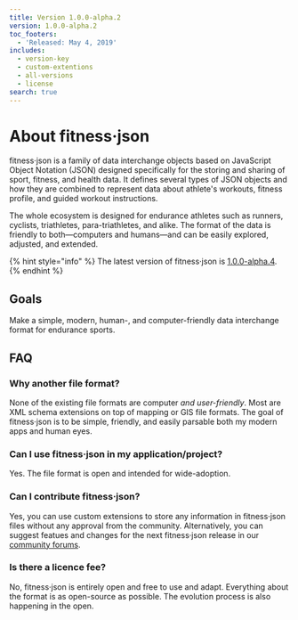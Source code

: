 ```yaml
---
title: Version 1.0.0-alpha.2
version: 1.0.0-alpha.2
toc_footers:
  - 'Released: May 4, 2019'
includes:
  - version-key
  - custom-extentions
  - all-versions
  - license
search: true
---
```


# About fitness·json

fitness·json is a family of data interchange objects based on JavaScript Object Notation \(JSON\) designed specifically for the storing and sharing of sport, fitness, and health data. It defines several types of JSON objects and how they are combined to represent data about athlete's workouts, fitness profile, and guided workout instructions. 

The whole ecosystem is designed for endurance athletes such as runners, cyclists, triathletes, para-triathletes, and alike. The format of the data is friendly to both—computers and humans—and can be easily explored, adjusted, and extended.

{% hint style="info" %}
The latest version of fitness·json is [1.0.0-alpha.4](version/1.0.0-alpha.4.md).
{% endhint %}

## Goals <a id="goals"></a>

Make a simple, modern, human-, and computer-friendly data interchange format for endurance sports.

## FAQ <a id="faq"></a>

### **Why another file format?** 

None of the existing file formats are computer _and user-friendly_. Most are XML schema extensions on top of mapping or GIS file formats. The goal of fitness·json is to be simple, friendly, and easily parsable both my modern apps and human eyes.

### **Can I use fitness·json in my application/project?** 

Yes. The file format is open and intended for wide-adoption.

### **Can I contribute fitness·json?** 

Yes, you can use custom extensions to store any information in fitness·json files without any approval from the community. Alternatively, you can suggest featues and changes for the next fitness·json release in our [community forums](https://tride.community/fitnessjson). 

### **Is there a licence fee?** 

No, fitness·json is entirely open and free to use and adapt. Everything about the format is as open-source as possible. The evolution process is also happening in the open.

